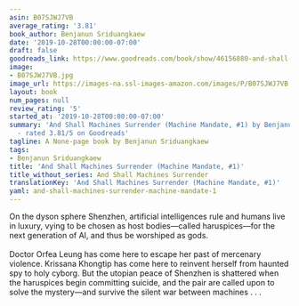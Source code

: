 ```yaml
---
asin: B07SJWJ7VB
average_rating: '3.81'
book_author: Benjanun Sriduangkaew
date: '2019-10-28T00:00:00-07:00'
draft: false
goodreads_link: https://www.goodreads.com/book/show/46156880-and-shall-machines-surrender
image:
- B07SJWJ7VB.jpg
image_url: https://images-na.ssl-images-amazon.com/images/P/B07SJWJ7VB.01._SCLZZZZZZZ.jpg
layout: book
num_pages: null
review_rating: '5'
started_at: '2019-10-28T00:00:00-07:00'
summary: 'And Shall Machines Surrender (Machine Mandate, #1) by Benjanun Sriduangkaew
  - rated 3.81/5 on Goodreads'
tagline: A None-page book by Benjanun Sriduangkaew
tags:
- Benjanun Sriduangkaew
title: 'And Shall Machines Surrender (Machine Mandate, #1)'
title_without_series: And Shall Machines Surrender
translationKey: 'And Shall Machines Surrender (Machine Mandate, #1)'
yaml: and-shall-machines-surrender-machine-mandate-1
---
```


On the dyson sphere Shenzhen, artificial intelligences rule and humans live in luxury, vying to be chosen as host bodies—called haruspices—for the next generation of AI, and thus be worshiped as gods. <br /> <br />Doctor Orfea Leung has come here to escape her past of mercenary violence. Krissana Khongtip has come here to reinvent herself from haunted spy to holy cyborg. But the utopian peace of Shenzhen is shattered when the haruspices begin committing suicide, and the pair are called upon to solve the mystery—and survive the silent war between machines . . .
